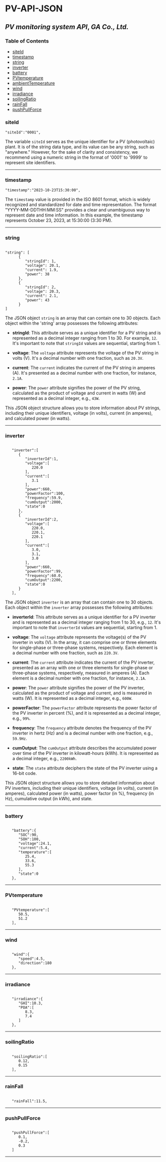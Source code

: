 # PV-API-JSON 
## _PV monitoring system API_, _GA Co., Ltd._

### Table of Contents

- [siteId](#siteId)
- [timestamp](#timestamp)
- [string](#string)
- [inverter](#inverter)
- [battery](#battery)
- [PVtemperature](#PVtemperature)
- [ambientTemperature](#ambientTemperature)
- [wind](#wind)
- [irradiance](#irradiance)
- [soilingRatio](#soilingRatio)
- [rainFall](#rainFall)
- [pushPullForce](#pushPullForce)

### siteId
```
"siteId":"0001",
```

The variable `siteId` serves as the unique identifier for a PV (photovoltaic) plant. It is of the string data type, and its value can be any string, such as "anywhere." However, for the sake of clarity and consistency, we recommend using a numeric string in the format of '0001' to '9999' to represent site identifiers.

---

### timestamp
``` 
"timestamp":"2023-10-23T15:30:00",
```

The `timestamp` value is provided in the ISO 8601 format, which is widely recognized and standardized for date and time representation. The format "YYYY-MM-DDTHH:MM:SS" provides a clear and unambiguous way to represent date and time information. In this example, the timestamp represents October 23, 2023, at 15:30:00 (3:30 PM).

---

### string
<pre><code>
"string": [
      {
         "stringId": 1,
         "voltage": 20.1,
         "current": 1.9,
         "power": 38
      },
      {
         "stringId": 2,
         "voltage": 20.3,
         "current": 2.1,
         "power": 43
      }
]
</code></pre>

The JSON object `string` is an array that can contain one to 30 objects. Each object within the 'string' array possesses the following attributes:

- **stringId**: This attribute serves as a unique identifier for a PV string and is represented as a decimal integer ranging from 1 to 30. For example, `12`. It's important to note that `stringId` values are sequential, starting from 1.

- **voltage**: The `voltage` attribute represents the voltage of the PV string in volts (V). It's a decimal number with one fraction, such as `20.3V`.

- **current**: The `current` indicates the current of the PV string in amperes (A). It's presented as a decimal number with one fraction, for instance, `2.1A`.

- **power**: The `power` attribute signifies the power of the PV string, calculated as the product of voltage and current in watts (W) and represented as a decimal integer, e.g., `43W`.

This JSON object structure allows you to store information about PV strings, including their unique identifiers, voltage (in volts), current (in amperes), and calculated power (in watts).

---

### inverter
<pre><code>
   "inverter":[
      {
         "inverterId":1,
         "voltage":[
            220.0
         ],
         "current":[
            3.1
         ],
         "power":660,
         "powerFactor":100,
         "frequency":59.9,
         "cumOutput":2000,
         "state":0
      },
      {
         "inverterId":2,
         "voltage":[
            220.0,
            220.1,
            220.1
         ],
         "current":[
            3.0,
            3.1,
            3.0
         ],
         "power":660,
         "powerFactor":99,
         "frequency":60.0,
         "cumOutput":2200,
         "state":0
      }
   ],
</code></pre>

The JSON object `inverter` is an array that can contain one to 30 objects. Each object within the `inverter` array possesses the following attributes:

- **inverterId**: This attribute serves as a unique identifier for a PV inverter and is represented as a decimal integer ranging from 1 to 30, e.g., `12`. It's important to note that `inverterId` values are sequential, starting from 1.

- **voltage**: The `voltage` attribute represents the voltage(s) of the PV inverter in volts (V). In the array, it can comprise one or three elements for single-phase or three-phase systems, respectively. Each element is a decimal number with one fraction, such as `220.3V`.

- **current**: The `current` attribute indicates the current of the PV inverter, presented as an array with one or three elements for single-phase or three-phase systems, respectively, measured in amperes (A). Each element is a decimal number with one fraction, for instance, `2.1A`.

- **power**: The `power` attribute signifies the power of the PV inverter, calculated as the product of voltage and current, and is measured in watts (W). It is represented as a decimal integer, e.g., `600W`.

- **powerFactor**: The `powerFactor` attribute represents the power factor of the PV inverter in percent (%), and it is represented as a decimal integer, e.g., `99%`.

- **frequency**: The `frequency` attribute denotes the frequency of the PV inverter in hertz (Hz) and is a decimal number with one fraction, e.g., `59.9Hz`.

- **cumOutput**: The `cumOutput` attribute describes the accumulated power over time of the PV inverter in kilowatt-hours (kWh). It is represented as a decimal integer, e.g., `2200kWh`.

- **state**: The `state` attribute deciphers the state of the PV inverter using a 16-bit code.

This JSON object structure allows you to store detailed information about PV inverters, including their unique identifiers, voltage (in volts), current (in amperes), calculated power (in watts), power factor (in %), frequency (in Hz), cumulative output (in kWh), and state.

---

### battery
<pre><code>
   "battery":{
      "SOC":90,
      "SOH":100,
      "voltage":24.1,
      "current":5.4,
      "temperature":[
         25.4,
         33.6,
         55.3
      ],
      "state":0
   },
</code></pre>

---

### PVtemperature
<pre><code>
   "PVtemperature":[
      50.5,
      51.2
   ],
</code></pre>

---

### wind
<pre><code>
   "wind":{
      "speed":4.5,
      "direction":180
   },
</code></pre>

---

### irradiance
<pre><code>
   "irradiance":{
      "GHI":10.3,
      "POA":[
         8.3,
         7.4
      ]
   },
</code></pre>

---

### soilingRatio 
<pre><code>
   "soilingRatio":[
      0.12,
      0.15
   ],
</code></pre>

---

### rainFall
<pre><code>
   "rainFall":11.5,
</code></pre>

---

### pushPullForce
<pre><code>
   "pushPullForce":[
      0.1,
      -0.2,
      0.3
   ]
</code></pre>

---